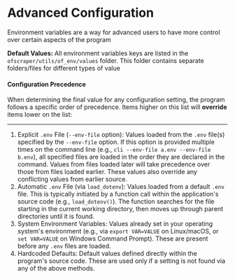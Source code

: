 # Advanced Configuration



Environment variables are a way for advanced users to have more control over certain aspects of the program



**Default Values:** All environment variables keys are listed in the `ofscraper/utils/of_env/values` folder. This folder contains separate folders/files for different types of value

#### Configuration Precedence

When determining the final value for any configuration setting, the program follows a specific order of precedence. Items higher on this list will **override** items lower on the list:

***

1. Explicit `.env` File (`--env-file` option): Values loaded from the `.env` file(s) specified by the `--env-file` option. If this option is provided multiple times on the command line (e.g., `cli --env-file a.env --env-file b.env`), all specified files are loaded in the order they are declared in the command. Values from files loaded later will take precedence over those from files loaded earlier. These values also override any conflicting values from earlier source.
2. Automatic `.env` File (via `load_dotenv`): Values loaded from a default `.env` file. This is typically initiated by a function call within the application's source code (e.g., `load_dotenv()`). The function searches for the file starting in the current working directory, then moves up through parent directories until it is found.
3. System Environment Variables: Values already set in your operating system's environment (e.g., via `export VAR=VALUE` on Linux/macOS, or `set VAR=VALUE` on Windows Command Prompt). These are present before any `.env` files are loaded.
4. Hardcoded Defaults: Default values defined directly within the program's source code. These are used only if a setting is not found via any of the above methods.
